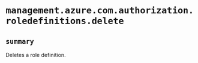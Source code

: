 # `management.azure.com.authorization.roledefinitions.delete`

## `summary`
Deletes a role definition.


